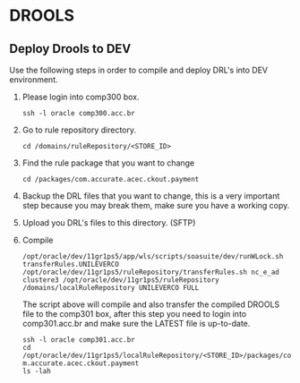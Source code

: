 # DROOLS

## Deploy Drools to DEV

Use the following steps in order to compile and deploy DRL's into DEV environment.

1)  Please login into comp300 box.  
   
    ` ssh -l oracle comp300.acc.br `
   
2)  Go to rule repository directory.

    ` cd /domains/ruleRepository/<STORE_ID> `

3) Find the rule package that you want to change

    ` cd /packages/com.accurate.acec.ckout.payment `

4) Backup the DRL files that you want to change, this is a very important step because you may break them, make sure you have a working copy.   

5) Upload you DRL's files to this directory. (SFTP)

6) Compile

    ` /opt/oracle/dev/11gr1ps5/app/wls/scripts/soasuite/dev/runWLock.sh transferRules.UNILEVERCO /opt/oracle/dev/11gr1ps5/ruleRepository/transferRules.sh nc_e_ad clustere3 /opt/oracle/dev/11gr1ps5/ruleRepository /domains/localRuleRepository UNILEVERCO FULL `
   
   The script above will compile and also transfer the compiled DROOLS file to the comp301 box, after this step you need to login into comp301.acc.br and make sure the LATEST file is up-to-date.

    ` ssh -l oracle comp301.acc.br `   
    ` cd /opt/oracle/dev/11gr1ps5/localRuleRepository/<STORE_ID>/packages/com.accurate.acec.ckout.payment `   
    ` ls -lah `

